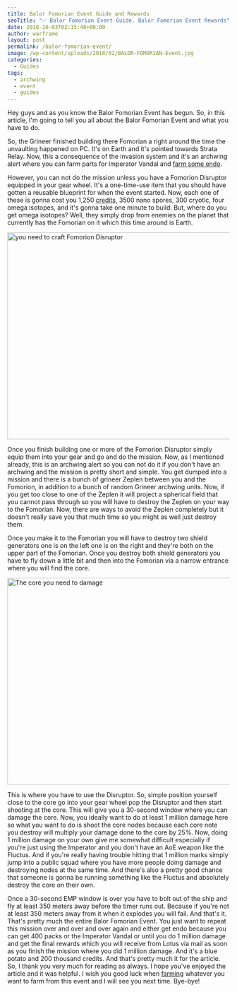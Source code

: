 ```yaml
---
title: Balor Fomorian Event Guide and Rewards
seoTitle: "✅ Balor Fomorian Event Guide. Balor Fomorian Event Rewards"
date: 2018-10-03T02:15:48+00:00
author: warframe
layout: post
permalink: /balor-fomorian-event/
image: /wp-content/uploads/2018/02/BALOR-FOMORIAN-Event.jpg
categories:
  - Guides
tags:
  - archwing
  - event
  - guides
---
```

Hey guys and as you know the Balor Fomorian Event has begun. So, in this article, I'm going to tell you all about the Balor Fomorian Event and what you have to do.<!--more-->

So, the Grineer finished building there Fomorian a right around the time the unvaulting happened on PC. It's on Earth and it's pointed towards Strata Relay. Now, this a consequence of the invasion system and it's an archwing alert where you can farm parts for Imperator Vandal and [farm some endo](/how-farm-endo/).

However, you can not do the mission unless you have a Fomorion Disruptor equipped in your gear wheel. It's a one-time-use item that you should have gotten a reusable blueprint for when the event started. Now, each one of these is gonna cost you 1,250 [credits](/farm-credits-750k-credits-per-hour/), 3500 nano spores, 300 cryotic, four omega isotopes, and it's gonna take one minute to build. But, where do you get omega isotopes? Well, they simply drop from enemies on the planet that currently has the Fomorian on it which this time around is Earth.

<img src="https://warframeblog.com/wp-content/uploads/2018/02/fomorion-disruptor-1024x640.png" title="Fomorion Disruptor" alt="you need to craft Fomorion Disruptor" width="750" height="469" class="alignnone size-large wp-image-773" srcset="https://warframeblog.com/wp-content/uploads/2018/02/fomorion-disruptor-1024x640.png 1024w, https://warframeblog.com/wp-content/uploads/2018/02/fomorion-disruptor-300x188.png 300w, https://warframeblog.com/wp-content/uploads/2018/02/fomorion-disruptor-768x480.png 768w" sizes="(max-width: 750px) 100vw, 750px" />

Once you finish building one or more of the Fomorion Disruptor simply equip them into your gear and go and do the mission. Now, as I mentioned already, this is an archwing alert so you can not do it if you don't have an archwing and the mission is pretty short and simple. You get dumped into a mission and there is a bunch of grineer Zeplen between you and the Fomorion, in addition to a bunch of random Grineer archwing units. Now, if you get too close to one of the Zeplen it will project a spherical field that you cannot pass through so you will have to destroy the Zeplen on your way to the Fomorian. Now, there are ways to avoid the Zeplen completely but it doesn't really save you that much time so you might as well just destroy them.

Once you make it to the Fomorian you will have to destroy two shield generators one is on the left one is on the right and they're both on the upper part of the Fomorian. Once you destroy both shield generators you have to fly down a little bit and then into the Fomorian via a narrow entrance where you will find the core.

<img src="https://warframeblog.com/wp-content/uploads/2018/02/fomorian-event-destroy-core-1024x640.png" title="How to finish Fomorian Event" alt="The core you need to damage" width="750" height="469" class="alignnone size-large wp-image-774" srcset="https://warframeblog.com/wp-content/uploads/2018/02/fomorian-event-destroy-core-1024x640.png 1024w, https://warframeblog.com/wp-content/uploads/2018/02/fomorian-event-destroy-core-300x188.png 300w, https://warframeblog.com/wp-content/uploads/2018/02/fomorian-event-destroy-core-768x480.png 768w" sizes="(max-width: 750px) 100vw, 750px" />

This is where you have to use the Disruptor. So, simple position yourself close to the core go into your gear wheel pop the Disruptor and then start shooting at the core. This will give you a 30-second window where you can damage the core. Now, you ideally want to do at least 1 million damage here so what you want to do is shoot the core nodes because each core note you destroy will multiply your damage done to the core by 25%. Now, doing 1 million damage on your own give me somewhat difficult especially if you're just using the Imperator and you don't have an AoE weapon like the Fluctus. And if you're really having trouble hitting that 1 million marks simply jump into a public squad where you have more people doing damage and destroying nodes at the same time. And there's also a pretty good chance that someone is gonna be running something like the Fluctus and absolutely destroy the core on their own.

Once a 30-second EMP window is over you have to bolt out of the ship and fly at least 350 meters away before the timer runs out. Because if you're not at least 350 meters away from it when it explodes you will fail. And that's it. That's pretty much the entire Balor Fomorian Event. You just want to repeat this mission over and over and over again and either get endo because you can get 400 packs or the Imperator Vandal or until you do 1 million damage and get the final rewards which you will receive from Lotus via mail as soon as you finish the mission where you did 1 million damage. And it's a blue potato and 200 thousand credits. And that's pretty much it for the article. So, I thank you very much for reading as always. I hope you've enjoyed the article and it was helpful. I wish you good luck when [farming](/farming/) whatever you want to farm from this event and I will see you next time. Bye-bye!